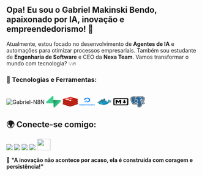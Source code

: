 <!--
**bendogabriel/bendogabriel** is a ✨ _special_ ✨ repository because its `README.md` (this file) appears on your GitHub profile.

Here are some ideas to get you started:

- 🔭 I’m currently working on ...
- 🌱 I’m currently learning ...
- 👯 I’m looking to collaborate on ...
- 🤔 I’m looking for help with ...
- 💬 Ask me about ...
- 📫 How to reach me: ...
- 😄 Pronouns: ...
- ⚡ Fun fact: ...
-->
## Opa! Eu sou o Gabriel Makinski Bendo, apaixonado por IA, inovação e empreendedorismo! 🚀

Atualmente, estou focado no desenvolvimento de **Agentes de IA** e automações para otimizar processos empresariais. Também sou estudante de **Engenharia de Software** e CEO da **Nexa Team**. Vamos transformar o mundo com tecnologia? 💡🔥

### 🚀 Tecnologias e Ferramentas:
<div style="display: inline_block"><br>
  <img align="center" alt="Gabriel-N8N" height="30" width="40" src="https://n8n.io/favicon.ico">
  <img align="center" alt="Gabriel-Supabase" height="30" width="40" src="https://github.com/devicons/devicon/blob/master/icons/supabase/supabase-original.svg">
  <img align="center" alt="Gabriel-Redis" height="30" width="40" src="https://raw.githubusercontent.com/devicons/devicon/master/icons/redis/redis-original.svg">
  <img align="center" alt="Gabriel-DigitalOcean" height="30" width="40" src="https://github.com/devicons/devicon/blob/master/icons/digitalocean/digitalocean-original-wordmark.svg">
  <img align="center" alt="Gabriel-Docker" height="30" width="40" src="https://github.com/devicons/devicon/blob/master/icons/docker/docker-original.svg">
  <img align="center" alt="Gabriel-Markdown" height="30" width="40" src="https://github.com/devicons/devicon/blob/master/icons/markdown/markdown-original.svg">
  <img align="center" alt="Gabriel-Postgress" height="30" width="40" src="https://github.com/devicons/devicon/blob/master/icons/postgresql/postgresql-original.svg">
</div>

## 🌍 Conecte-se comigo:
<div> 
  <a href="https://github.com/bendogabriel" target="_blank"><img src="https://img.shields.io/badge/GitHub-100000?style=for-the-badge&logo=github&logoColor=white" target="_blank"></a>
  <a href="https://www.linkedin.com/in/gabriel-bendo" target="_blank"><img src="https://img.shields.io/badge/-LinkedIn-%230077B5?style=for-the-badge&logo=linkedin&logoColor=white" target="_blank"></a>
  <a href="https://instagram.com/bendo.gabriel" target="_blank"><img src="https://img.shields.io/badge/-Instagram-%23E4405F?style=for-the-badge&logo=instagram&logoColor=white" target="_blank"></a>
  <a href="mailto:gmbendo14@gmail.com"><img src="https://img.shields.io/badge/-Gmail-%23333?style=for-the-badge&logo=gmail&logoColor=white" target="_blank"></a>
  <a href="https://www.nexateam.com.br/homenexa" target="_blank"><img src="https://github.com/user-attachments/assets/d0c56062-1934-42ff-8712-514f7072d5f8" width="35px" height="30px"></a>
</div>

🚀 **"A inovação não acontece por acaso, ela é construída com coragem e persistência!"**
